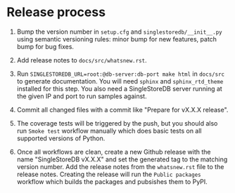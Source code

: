 # Release process

1. Bump the version number in `setup.cfg` and `singlestoredb/__init__.py` using
   semantic versioning rules: minor bump for new features, patch bump for
   bug fixes.

2. Add release notes to `docs/src/whatsnew.rst`.

3. Run `SINGLESTOREDB_URL=root:@db-server:db-port make html` in `docs/src` to
   generate documentation. You will need `sphinx` and `sphinx_rtd_theme` installed
   for this step. You also need a SingleStoreDB server running at the given
   IP and port to run samples against.

4. Commit all changed files with a commit like "Prepare for vX.X.X release".

5. The coverage tests will be triggered by the push, but you should also run
   `Smoke test` workflow manually which does basic tests on all supported versions
   of Python.

6. Once all workflows are clean, create a new Github release with the name
   "SingleStoreDB vX.X.X" and set the generated tag to the matching version
   number. Add the release notes from the `whatsnew.rst` file to the release
   notes. Creating the release will run the `Public packages` workflow which
   builds the packages and pubsishes them to PyPI.
